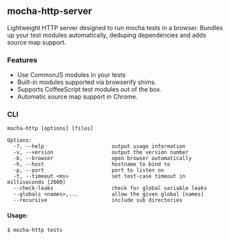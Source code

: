## mocha-http-server
Lightweight HTTP server designed to run mocha tests in a browser. Bundles up
your test modules automatically, deduping dependencies and adds source map support.

### Features
- Use CommonJS modules in your tests
- Built-in modules supported via browserify shims.
- Supports CoffeeScript test modules out of the box.
- Automatic source map support in Chrome.

### CLI
```
mocha-http [options] [files]

Options:
  -?, --help                      output usage information
  -v, --version                   output the version number
  -b, --browser                   open browser automatically
  -h, --host                      hostname to bind to
  -p, --port                      port to listen on
  -t, --timeout <ms>              set test-case timeout in milliseconds [2000]
  --check-leaks                   check for global variable leaks
  --globals <names>,...           allow the given global [names]
  --recursive                     include sub directories
```

#### Usage:
```
$ mocha-http tests
```
